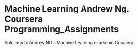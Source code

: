 # Machine Learning Andrew Ng. Coursera Programming_Assignments
Solutions to Andrew NG's Machine Learning course on Coursera
